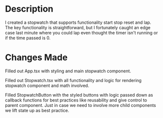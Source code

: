 # Description

I created a stopwatch that supports functionality start stop reset and lap. The key functionality is straightforward, but I fortunately caught an edge case last minute where you could lap even thought the timer isn't running or if the time passed is 0.

# Changes Made

Filled out App.tsx with styling and main stopwatch component.

Filled out Stopwatch.tsx with all functionality and logic for rendering stopwatch component and math involved.

Filled StopwatchButton with the styled buttons with logic passed down as callback functions for best practices like reusability and give control to parent component. Just in case we need to involve more child components we lift state up as best practice.
